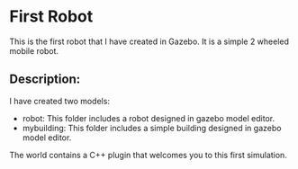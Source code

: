 # First Robot

This is the first robot that I have created in Gazebo. It is a simple 2 wheeled mobile robot.

## Description:
I have created two models:

- robot:
This folder includes a robot designed in gazebo model editor.
- mybuilding:
This folder includes a simple building designed in gazebo model editor.

The world contains a C++ plugin that welcomes you to this first simulation. 
